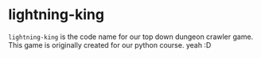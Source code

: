 # lightning-king

`lightning-king` is the code name for our top down dungeon
crawler game. This game is originally created for our python
course.
yeah :D
